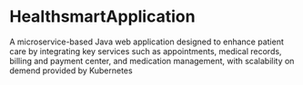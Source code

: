 # HealthsmartApplication
A microservice-based Java web application designed to enhance patient care by integrating key services such as appointments, medical records, billing and payment center, and medication management, with scalability on demend provided by Kubernetes
